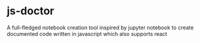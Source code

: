 # js-doctor
A full-fledged notebook creation tool inspired by jupyter notebook to create documented code written in javascript which also supports react
